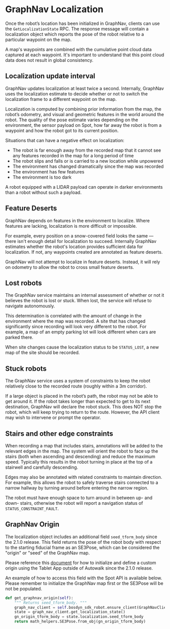 <!--
Copyright (c) 2022 Boston Dynamics, Inc.  All rights reserved.

Downloading, reproducing, distributing or otherwise using the SDK Software
is subject to the terms and conditions of the Boston Dynamics Software
Development Kit License (20191101-BDSDK-SL).
-->

# GraphNav Localization

Once the robot’s location has been initialized in GraphNav, clients can use the `GetLocalizationState` RPC. The response message will contain a localization object which reports the pose of the robot relative to a particular waypoint on the map.

A map's waypoints are combined with the cumulative point cloud data captured at each waypoint. It's important to understand that this point cloud data does not result in global consistency.


## Localization update interval

GraphNav updates localization at least twice a second. Internally, GraphNav uses the localization estimate to decide whether or not to switch the localization frame to a different waypoint on the map.

Localization is computed by combining prior information from the map, the robot’s odometry, and visual and geometric features in the world around the robot. The quality of the pose estimate varies depending on the environment, the sensor payload on Spot, how far away the robot is from a waypoint and how the robot got to its current position.

Situations that can have a negative effect on localization:


*   The robot is far enough away from the recorded map that it cannot see any features recorded in the map for a long period of time
*   The robot slips and falls or is carried to a new location while unpowered
*   The environment has changed dramatically since the map was recorded
*   The environment has few features
*   The environment is too dark

A robot equipped with a LIDAR payload can operate in darker environments than a robot without such a payload.


## Feature Deserts

GraphNav depends on features in the environment to localize. Where features are lacking, localization is more difficult or impossible.

For example, every position on a snow-covered field looks the same — there isn't enough detail for localization to succeed. Internally GraphNav estimates whether the robot's location provides sufficient data for localization. If not, any waypoints created are annotated as feature deserts.

GraphNav will not attempt to localize in feature deserts. Instead, it will rely on odometry to allow the robot to cross small feature deserts.


## Lost robots

The GraphNav service maintains an internal assessment of whether or not it believes the robot is lost or stuck. When lost, the service will refuse to navigate autonomously.

This determination is correlated with the amount of change in the environment where the map was recorded. A site that has changed significantly since recording will look very different to the robot. For example, a map of an empty parking lot will look different when cars are parked there.

When site changes cause the localization status to be `STATUS_LOST`, a new map of the site should be recorded.


## Stuck robots

The GraphNav service uses a system of constraints to keep the robot relatively close to the recorded route (roughly within a 3m corridor).

If a large object is placed in the robot’s path, the robot may not be able to get around it. If the robot takes longer than expected to get to its next destination, GraphNav will declare the robot stuck. This does NOT stop the robot, which will keep trying to return to the route. However, the API client may wish to intervene or prompt the operator.


## Stairs and other edge constraints

When recording a map that includes stairs, annotations will be added to the relevant edges in the map. The system will orient the robot to face up the stairs (both when ascending and descending) and reduce the maximum speed. Typically this results in the robot turning in place at the top of a stairwell and carefully descending.

Edges may also be annotated with related constraints to maintain direction. For example, this allows the robot to safely traverse stairs connected to a narrow hallway by turning around before entering the narrow region.

The robot must have enough space to turn around in between up- and down- stairs, otherwise the robot will report a navigation status of `STATUS_CONSTRAINT_FAULT`.

## GraphNav Origin
The localization object includes an additional field `seed_tform_body` since the 2.1.0 release. This field returns the pose of the robot body with respect to the starting fiducial frame as an SE3Pose, which can be considered the "origin" or "seed" of the GraphNav map.

Please reference this [document](https://support.bostondynamics.com/s/article/Site-inspection-with-teleoperation) for how to initialize and define a custom origin using the Tablet App outside of Autowalk since the 2.1.0 release. 

An example of how to access this field with the Spot API is available below. Please remember to initialize the GraphNav map first or the SE3Pose will be not be populated.

```python
def get_graphnav_origin(self):
    """ Returns seed_tform_body. """
    graph_nav_client = self.bosdyn_sdk_robot.ensure_client(GraphNavClient.default_service_name)
    state = graph_nav_client.get_localization_state()
    gn_origin_tform_body = state.localization.seed_tform_body
    return math_helpers.SE3Pose.from_obj(gn_origin_tform_body)
```

<!--- image and page reference link definitions --->
[autonomous-top]: Readme.md "Spot SDK: Autonomy, GraphNav, and Missions"
[code-examples]: autonomous_navigation_code_examples.md "Autonomous navigation code examples"
[components]: components_of_autonomous_navigation.md "Components of autonomous navigation"
[typical]: typical_autonomous_navigation_use_case.md "Typical autonomous navigation use cases"
[autonomous-services]: autonomous_navigation_services.md "Autonomous navigation services"
[service]: graphnav_service.md "GraphNav service"
[map-structure]: graphnav_map_structure.md "GraphNav map structure"
[initialization]: initialization.md "Initialization"
[localization]: localization.md "Localization"
[locomotion]: graphnav_and_robot_locomotion.md "GraphNav and robot locomotion"
[missions]: missions_service.md "Missions service"
